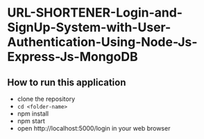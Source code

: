# URL-SHORTENER-Login-and-SignUp-System-with-User-Authentication-Using-Node-Js-Express-Js-MongoDB

## How to run this application
 - clone the repository
 - ``cd <folder-name>``
 - npm install 
 - npm start
 - open http://localhost:5000/login in your web browser
